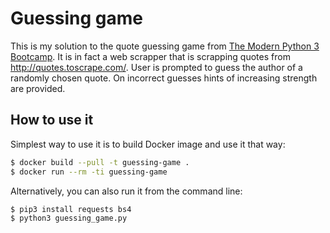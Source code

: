 # Guessing game

This is my solution to the quote guessing game from [The Modern Python 3 Bootcamp].
It is in fact a web scrapper that is scrapping quotes from http://quotes.toscrape.com/.
User is prompted to guess the author of a randomly chosen quote. On incorrect guesses hints of increasing strength are provided.


## How to use it

Simplest way to use it is to build Docker image and use it that way:
```sh
$ docker build --pull -t guessing-game .
$ docker run --rm -ti guessing-game
```

Alternatively, you can also run it from the command line:
```sh
$ pip3 install requests bs4
$ python3 guessing_game.py
```


[//]: # (references)

   [The Modern Python 3 Bootcamp]: <https://www.udemy.com/course/the-modern-python3-bootcamp/>
